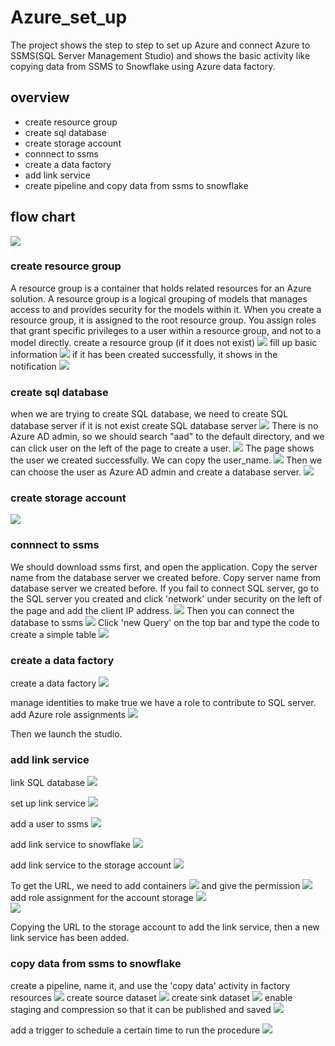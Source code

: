 # Azure_set_up

The project shows the step to step to set up Azure and connect Azure to SSMS(SQL Server Management Studio) and shows the basic activity like copying data from SSMS to Snowflake using Azure data factory.

## overview
- create resource group
- create sql database
- create storage account
- connnect to ssms
- create a data factory
- add link service
- create pipeline and copy data from ssms to snowflake

## flow chart
<img src= "images/flow_chart.png">

### create resource group
   A resource group is a container that holds related resources for an Azure solution. A resource group is a logical grouping of models that manages access to and provides security for the models within it. When you create a resource group, it is assigned to the root resource group. You assign roles that grant specific privileges to a user within a resource group, and not to a model directly.
   create a resource group (if it does not exist)
  <img src= "images/resource_group_1.jpg">
  fill up basic information
  <img src= "images/resource_group_2.jpg">
  if it has been created successfully, it shows in the notification
  <img src= "images/resource_group_3.jpg">
    
### create sql database
  when we are trying to create SQL database, we need to create SQL database server if it is not exist
  create SQL database server
  <img src= "images/database_server.jpg">
  There is no Azure AD admin, so we should search "aad" to the default directory, and we can click user on the left of the page to create a user.
  <img src= "images/create_new_user.jpg">
  The page shows the user we created successfully. We can copy the user_name.
 <img src= "images/user_created.jpg">
  Then we can choose the user as Azure AD admin and create a database server.
 <img src= "images/database_server2.jpg">
  
### create storage account
  <img src= "images/storage_account.jpg">
  
### connnect to ssms
We should download ssms first, and open the application.
Copy the server name from the database server we created before.
Copy server name from database server we created before.
If you fail to connect SQL server, go to the SQL server you created and click 'network' under security on the left of the page and add the client IP address.
  <img src= "images/ssms_connect.jpg">
Then you can connect the database to ssms
  <img src= "images/ssms_1.jpg">
Click 'new Query' on the top bar and type the code to create a simple table
  <img src= "images/ssms_create_table.jpg">
  
 ### create a data factory
 create a data factory
  <img src= "images/create_data_factories.jpg">
  
manage identities to make true we have a role to contribute to SQL server.
add Azure role assignments
  <img src= "images/data_factory_identities.jpg">
  
Then we launch the studio.
  
 ### add link service
  link SQL database
 <img src= "images/link_service.jpg">
 
 set up link service
 <img src= "images/link_service_2.jpg">
 
 add a user to ssms
  <img src= "images/add_user_ssms.jpg">
  
  add link service to snowflake
  <img src= "images/link_snowflack.jpg">

  add link service to the storage account 
  <img src= "images/link_blob_storage.jpg">
  
  To get the URL, we need to add containers
  <img src= "images/create_container.jpg">
   and give the permission
  <img src= "images/permission.jpg">
  add role assignment for the account storage
  <img src= "images/add_role_ass.jpg">  
  <img src= "images/add_role_ass_2.jpg">  
  
  Copying the URL to the storage account to add the link service, then a new link service has been added.
  
  ### copy data from ssms to snowflake
create a pipeline, name it, and use the 'copy data' activity in factory resources
 <img src= "images/copy_data_1.jpg"> 
create source dataset
 <img src= "images/copy_data_2.jpg"> 
create sink dataset
 <img src= "images/copy_data_3.jpg"> 
enable staging and compression so that it can be published and saved
 <img src= "images/copy_data_4.jpg"> 
 
add a trigger to schedule a certain time to run the procedure
  <img src= "images/add_trigger.jpg"> 
 
